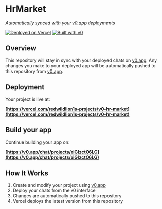 # HrMarket

*Automatically synced with your [v0.app](https://v0.app) deployments*

[![Deployed on Vercel](https://img.shields.io/badge/Deployed%20on-Vercel-black?style=for-the-badge&logo=vercel)](https://vercel.com/redwildlion1s-projects/v0-hr-market)
[![Built with v0](https://img.shields.io/badge/Built%20with-v0.app-black?style=for-the-badge)](https://v0.app/chat/projects/oiGIzctO6LG)

## Overview

This repository will stay in sync with your deployed chats on [v0.app](https://v0.app).
Any changes you make to your deployed app will be automatically pushed to this repository from [v0.app](https://v0.app).

## Deployment

Your project is live at:

**[https://vercel.com/redwildlion1s-projects/v0-hr-market](https://vercel.com/redwildlion1s-projects/v0-hr-market)**

## Build your app

Continue building your app on:

**[https://v0.app/chat/projects/oiGIzctO6LG](https://v0.app/chat/projects/oiGIzctO6LG)**

## How It Works

1. Create and modify your project using [v0.app](https://v0.app)
2. Deploy your chats from the v0 interface
3. Changes are automatically pushed to this repository
4. Vercel deploys the latest version from this repository